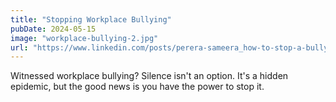 ```yaml
---
title: "Stopping Workplace Bullying"
pubDate: 2024-05-15
image: "workplace-bullying-2.jpg"
url: "https://www.linkedin.com/posts/perera-sameera_how-to-stop-a-bully-activity-7188884409398292480-8tW1"
---
```


Witnessed workplace bullying? Silence isn't an option. It's a hidden epidemic, but the good news is you have the power to stop it.
